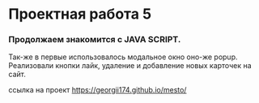 # Проектная работа 5

### Продолжаем знакомится с JAVA SCRIPT.

Так-же в первые использовалось модальное окно оно-же popup.
Реализовали кнопки лайк, удаление и добавление новых карточек на сайт.

ссылка на проект https://georgii174.github.io/mesto/


